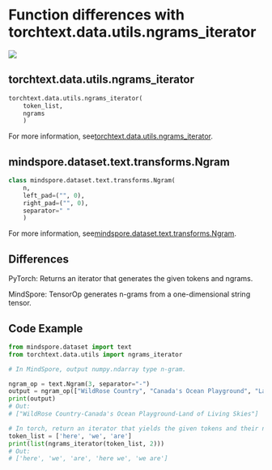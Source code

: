 ﻿# Function differences with torchtext.data.utils.ngrams_iterator

<a href="https://gitee.com/mindspore/docs/blob/r1.5/docs/mindspore/migration_guide/source_en/api_mapping/pytorch_diff/Ngram.md" target="_blank"><img src="https://gitee.com/mindspore/docs/raw/r1.5/resource/_static/logo_source_en.png"></a>

## torchtext.data.utils.ngrams_iterator

```python
torchtext.data.utils.ngrams_iterator(
    token_list,
    ngrams
    )
```

For more information, see[torchtext.data.utils.ngrams_iterator](https://pytorch.org/docs/1.5.0/data.html#torchtext.data.utils.ngrams_iterator).

## mindspore.dataset.text.transforms.Ngram

```python
class mindspore.dataset.text.transforms.Ngram(
    n,
    left_pad=("", 0),
    right_pad=("", 0),
    separator=" "
    )
```

For more information, see[mindspore.dataset.text.transforms.Ngram](https://mindspore.cn/docs/api/en/r1.5/api_python/dataset_text/mindspore.dataset.text.transforms.Ngram.html#mindspore.dataset.text.transforms.Ngram).

## Differences

PyTorch: Returns an iterator that generates the given tokens and ngrams.

MindSpore: TensorOp generates n-grams from a one-dimensional string tensor.

## Code Example

```python
from mindspore.dataset import text
from torchtext.data.utils import ngrams_iterator

# In MindSpore, output numpy.ndarray type n-gram.

ngram_op = text.Ngram(3, separator="-")
output = ngram_op(["WildRose Country", "Canada's Ocean Playground", "Land of Living Skies"])
print(output)
# Out:
# ["WildRose Country-Canada's Ocean Playground-Land of Living Skies"]

# In torch, return an iterator that yields the given tokens and their ngrams.
token_list = ['here', 'we', 'are']
print(list(ngrams_iterator(token_list, 2)))
# Out:
# ['here', 'we', 'are', 'here we', 'we are']
```
